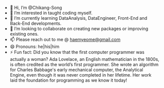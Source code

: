 - 👋 Hi, I’m @Chikang-Song
- 👀 I’m interested in taught coding myself.
- 🌱 I’m currently learning DataAnalysis, DataEngineer, Front-End and Back-End developments.
- 💞️ I’m looking to collaborate on creating new packages or improving existing ones.
- 📫 Please reach out to me @ haemyeome@gmail.com
- 😄 Pronouns: he|his|him
- ⚡ Fun fact: Did you know that the first computer programmer was actually a woman? Ada Lovelace, an English mathematician in the 1800s, is often credited as the world’s first programmer. She wrote an algorithm for Charles Babbage's early mechanical computer, the Analytical Engine, even though it was never completed in her lifetime. Her work laid the foundation for programming as we know it today!

<!---
Chikang-Song/Chikang-Song is a ✨ special ✨ repository because its `README.md` (this file) appears on your GitHub profile.
You can click the Preview link to take a look at your changes.
--->
